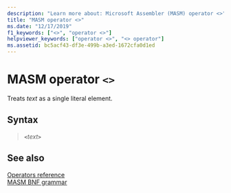 ```yaml
---
description: "Learn more about: Microsoft Assembler (MASM) operator <>"
title: "MASM operator <>"
ms.date: "12/17/2019"
f1_keywords: ["<>", "operator <>"]
helpviewer_keywords: ["operator <>", "<> operator"]
ms.assetid: bc5acf43-df3e-499b-a3ed-1672cfa0d1ed
---
```

# MASM operator `<>`

Treats *text* as a single literal element.

## Syntax

> __`<`__*text*__`>`__

## See also

[Operators reference](operators-reference.md)\
[MASM BNF grammar](masm-bnf-grammar.md)
